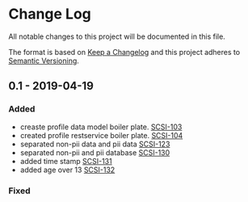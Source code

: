# Change Log
All notable changes to this project will be documented in this file.

The format is based on [Keep a Changelog](http://keepachangelog.com/)
and this project adheres to [Semantic Versioning](http://semver.org/).

## 0.1 - 2019-04-19
### Added
- creaste profile data model boiler plate.
[SCSI-103](https://opensource.ncsa.illinois.edu/jira/browse/SCCI-103)
- created profile restservice boiler plate.
[SCSI-104](https://opensource.ncsa.illinois.edu/jira/browse/SCCI-104)
- separated non-pii data and pii data
[SCSI-123](https://opensource.ncsa.illinois.edu/jira/browse/SCCI-123)
- separated non-pii and pii database
[SCSI-130](https://opensource.ncsa.illinois.edu/jira/browse/SCCI-130)
- added time stamp
[SCSI-131](https://opensource.ncsa.illinois.edu/jira/browse/SCCI-131)
- added age over 13
[SCSI-132](https://opensource.ncsa.illinois.edu/jira/browse/SCCI-132)

### Fixed

